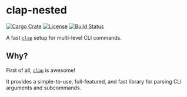 # clap-nested

[![Cargo Crate](https://img.shields.io/crates/v/clap-nested.svg)](https://crates.io/crates/clap-nested) [![License](https://img.shields.io/badge/license-MIT-blue.svg)](https://github.com/axieinfinity/clap-nested/blob/master/LICENSE) [![Build Status](https://travis-ci.com/axieinfinity/clap-nested.svg?branch=master)](https://travis-ci.com/axieinfinity/clap-nested)

A fast [`clap`][clap] setup for multi-level CLI commands.

## Why?

First of all, [`clap`][clap] is awesome!

It provides a simple-to-use, full-featured, and fast library for parsing CLI arguments and subcommands.

[clap]: https://github.com/clap-rs/clap
